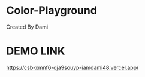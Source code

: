 # Color-Playground

Created By Dami

# DEMO LINK

https://csb-xmnf6-qja9souyp-iamdami48.vercel.app/
